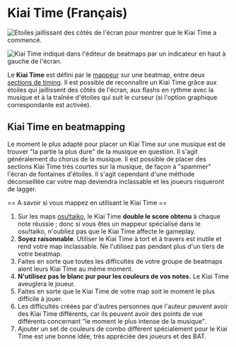 Kiai Time (Français)
=====================

![Etoiles jaillissant des côtés de l'écran pour montrer que le Kiai Time a commencé.](img/Kiai_Time_test.jpg "Etoiles jaillissant des côtés de l'écran pour montrer que le Kiai Time a commencé.")

![Kiai Time indiqué dans l'éditeur de beatmaps par un indicateur en haut à gauche de l'écran.](img/Kiai_Time_edit.jpg "Kiai Time indiqué dans l'éditeur de beatmaps par un indicateur en haut à gauche de l'écran.")

Le **Kiai Time** est défini par le [mappeur](/wiki/Beatmapping) sur une beatmap, entre deux [sections de timing](/wiki/Beatmap_Editor/Timing). Il est possible de reconnaître un Kiai Time grâce aux étoiles qui jaillissent des côtés de l'écran, aux flashs en rythme avec la musique et à la traînée d'étoiles qui suit le curseur (si l'option graphique correspondante est activée).

Kiai Time en beatmapping
------------------------

Le moment le plus adapté pour placer un Kiai Time sur une musique est de trouver "la partie la plus dure" de la musique en question. Il s'agit généralement du chorus de la musique. Il est possible de placer des sections Kiai Time très courtes sur la musique, de façon à "spammer" l'écran de fontaines d'étoiles. Il s'agit cependant d'une méthode déconseillée car votre map deviendra inclassable et les joueurs risqueront de lagger.

== A savoir si vous mappez en utilisant le Kiai Time ==

1.  Sur les maps [osu!taiko](/wiki/Game_Modes/osu!taiko), le Kiai Time **double le score obtenu** à chaque note réussie ; donc si vous êtes un mappeur spécialisé dans le osu!taiko, n'oubliez pas que le Kiai Time affecte le gameplay.
2.  **Soyez raisonnable**. Utiliser le Kiai Time à tort et à travers est inutile et rend votre map inclassable. Ne l'utilisez pas pendant plus d'un tiers de votre beatmap.
3.  Faites en sorte que toutes les difficultés de votre groupe de beatmaps aient leurs Kiai Time au même moment.
4.  **N'utilisez pas le blanc pur pour les couleurs de vos notes.** Le Kiai Time aveuglera le joueur.
5.  Faites en sorte que le Kiai Time de votre map soit le moment le plus difficile à jouer.
6.  Les difficultés créées par d'autres personnes que l'auteur peuvent avoir des Kiai Time différents, car ils peuvent avoir des points de vue différents concernant "le moment le plus intense de la musique".
7.  Ajouter un set de couleurs de combo différent spécialement pour le Kiai Time est une bonne idée, très appréciée des joueurs et des BAT.
